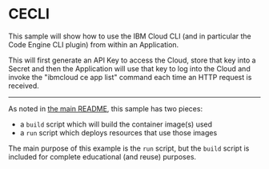 # CECLI

This sample will show how to use the IBM Cloud CLI (and in particular the
Code Engine CLI plugin) from within an Application.

This will first generate an API Key to access the Cloud, store that key
into a Secret and then the Application will use that key to log into the
Cloud and invoke the "ibmcloud ce app list" command each time an HTTP
request is received.

- - -

As noted in [the main README](../README.md), this sample has two pieces:

- a `build` script which will build the container image(s) used
- a `run` script which deploys resources that use those images

The main purpose of this example is the `run` script, but the `build`
script is included for complete educational (and reuse) purposes.
